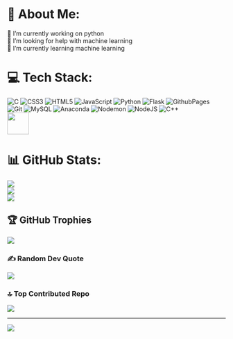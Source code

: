 # 💫 About Me:
🔭 I’m currently working on python<br>🤝 I’m looking for help with machine learning<br>🌱 I’m currently learning machine learning


# 💻 Tech Stack:
![C](https://img.shields.io/badge/c-%2300599C.svg?style=for-the-badge&logo=c&logoColor=white) ![CSS3](https://img.shields.io/badge/css3-%231572B6.svg?style=for-the-badge&logo=css3&logoColor=white) ![HTML5](https://img.shields.io/badge/html5-%23E34F26.svg?style=for-the-badge&logo=html5&logoColor=white) ![JavaScript](https://img.shields.io/badge/javascript-%23323330.svg?style=for-the-badge&logo=javascript&logoColor=%23F7DF1E) ![Python](https://img.shields.io/badge/python-3670A0?style=for-the-badge&logo=python&logoColor=ffdd54) ![Flask](https://img.shields.io/badge/flask-%23000.svg?style=for-the-badge&logo=flask&logoColor=white) ![GithubPages](https://img.shields.io/badge/github%20pages-121013?style=for-the-badge&logo=github&logoColor=white) ![Git](https://img.shields.io/badge/git-%23F05033.svg?style=for-the-badge&logo=git&logoColor=white) ![MySQL](https://img.shields.io/badge/mysql-4479A1.svg?style=for-the-badge&logo=mysql&logoColor=white) ![Anaconda](https://img.shields.io/badge/Anaconda-%2344A833.svg?style=for-the-badge&logo=anaconda&logoColor=white) ![Nodemon](https://img.shields.io/badge/NODEMON-%23323330.svg?style=for-the-badge&logo=nodemon&logoColor=%BBDEAD) ![NodeJS](https://img.shields.io/badge/node.js-6DA55F?style=for-the-badge&logo=node.js&logoColor=white) ![C++](https://img.shields.io/badge/c++-%2300599C.svg?style=for-the-badge&logo=c%2B%2B&logoColor=white) <br><img src="https://cdn.jsdelivr.net/gh/devicons/devicon@latest/icons/llvm/llvm-original.svg" height=50 />
          
# 📊 GitHub Stats:
![](https://github-readme-stats.vercel.app/api?username=Lucas-Rosada&theme=blue_navy&hide_border=true&include_all_commits=true&count_private=true)<br/>
![](https://github-readme-streak-stats.herokuapp.com/?user=Lucas-Rosada&theme=blue_navy&hide_border=true)<br/>
![](https://github-readme-stats.vercel.app/api/top-langs/?username=Lucas-Rosada&theme=blue_navy&hide_border=true&include_all_commits=true&count_private=true&layout=compact)

## 🏆 GitHub Trophies
![](https://github-profile-trophy.vercel.app/?username=Lucas-Rosada&theme=radical&no-frame=true&no-bg=false&margin-w=4)

### ✍️ Random Dev Quote
![](https://quotes-github-readme.vercel.app/api?type=horizontal&theme=radical)

### 🔝 Top Contributed Repo
![](https://github-contributor-stats.vercel.app/api?username=Lucas-Rosada&limit=5&theme=radical&combine_all_yearly_contributions=true)

---
[![](https://visitcount.itsvg.in/api?id=Lucas-Rosada&icon=0&color=0)](https://visitcount.itsvg.in)

<!-- Proudly created with GPRM ( https://gprm.itsvg.in ) -->
